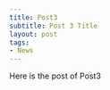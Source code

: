 ```yaml
---
title: Post3
subtitle: Post 3 Title
layout: post
tags:
- News
---
```


<p>Here is the post of Post3</p>
